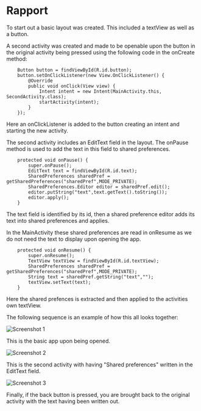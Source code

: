 
# Rapport

To start out a basic layout was created. This included a textView as well as a button.

A second activity was created and made to be openable upon the button in the
original activity being pressed using the following code in the onCreate method:

```
    Button button = findViewById(R.id.button);
    button.setOnClickListener(new View.OnClickListener() {
        @Override
        public void onClick(View view) {
            Intent intent = new Intent(MainActivity.this, SecondActivity.class);
            startActivity(intent);
        }
    });
```
Here an onClickListener is added to the button creating an intent and starting the new activity.

The second activity includes an EditText field in the layout. The onPause method is used to
add the text in this field to shared preferences.

```
    protected void onPause() {
        super.onPause();
        EditText text = findViewById(R.id.text);
        SharedPreferences sharedPref = getSharedPreferences("sharedPref",MODE_PRIVATE);
        SharedPreferences.Editor editor = sharedPref.edit();
        editor.putString("text",text.getText().toString());
        editor.apply();
    }
```
The text field is identified by its id, then a shared preference editor adds its text into
shared preferences and applies.

In the MainActivity these shared preferences are read in onResume as we do not need the text to
display upon opening the app.
```
    protected void onResume() {
        super.onResume();
        TextView textView = findViewById(R.id.textView);
        SharedPreferences sharedPref = getSharedPreferences("sharedPref",MODE_PRIVATE);
        String text = sharedPref.getString("text","");
        textView.setText(text);
    }
```
Here the shared prefences is extracted and then applied to the activities own textView.

The following sequence is an example of how this all looks together:

![Screenshot 1](Screenshot_1.png)

This is the basic app upon being opened.

![Screenshot 2](Screenshot_2.png)

This is the second activity with having "Shared preferences" written in the EditText field.

![Screenshot 3](Screenshot_3.png)

Finally, if the back button is pressed, you are brought back to the original activity
with the text having been written out.
